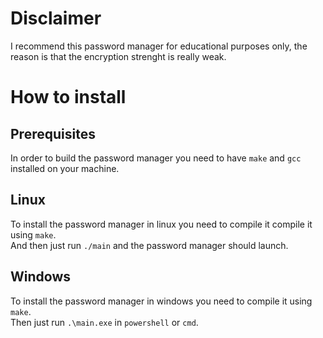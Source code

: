 # Disclaimer
I recommend this password manager for educational purposes only,
the reason is that the encryption strenght is really weak.

# How to install
## Prerequisites
In order to build the password manager you need to have `make` and `gcc` installed on your machine.

## Linux
To install the password manager in linux you need to compile it compile it using `make`. \
And then just run `./main` and the password manager should launch.
## Windows
To install the password manager in windows you need to compile it using `make`. \
Then just run `.\main.exe` in `powershell` or `cmd`.
